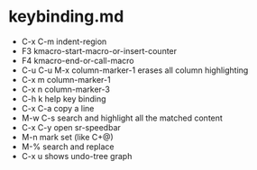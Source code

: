 keybinding.md
=============

* C-x C-m  indent-region
* F3       kmacro-start-macro-or-insert-counter
* F4       kmacro-end-or-call-macro
* C-u C-u  M-x column-marker-1 erases all column highlighting
* C-x m    column-marker-1
* C-x n    column-marker-3
* C-h k    help key binding
* C-x C-a  copy a line
* M-w C-s  search and highlight all the matched content
* C-x C-y  open sr-speedbar
* M-n      mark set (like C+@)
* M-%      search and replace
* C-x u    shows undo-tree graph



